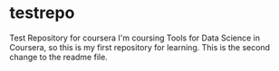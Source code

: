 # testrepo
Test Repository for coursera
I'm coursing Tools for Data Science in Coursera, so this is my first repository for learning.
This is the second change to the readme file.

